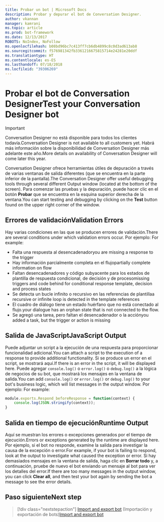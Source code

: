 ```yaml
---
title: Probar un bot | Microsoft Docs
description: Probar y depurar el bot de Conversation Designer.
author: vkannan
manager: kamrani
ms.topic: article
ms.prod: bot-framework
ms.date: 12/13/2017
ROBOTS: NoIndex, NoFollow
ms.openlocfilehash: b08bd96bc7c413ff7cb6db4899c8c0d3ad613ab8
ms.sourcegitcommit: f576981342fb3361216675815714e24281e20ddf
ms.translationtype: HT
ms.contentlocale: es-ES
ms.lasthandoff: 07/18/2018
ms.locfileid: "39306269"
---
```

# <a name="test-your-conversation-designer-bot"></a><span data-ttu-id="7592d-103">Probar el bot de Conversation Designer</span><span class="sxs-lookup"><span data-stu-id="7592d-103">Test your Conversation Designer bot</span></span>
> [!IMPORTANT]
> <span data-ttu-id="7592d-104">Conversation Designer no está disponible para todos los clientes todavía.</span><span class="sxs-lookup"><span data-stu-id="7592d-104">Conversation Designer is not available to all customers yet.</span></span> <span data-ttu-id="7592d-105">Habrá más información sobre la disponibilidad de Conversation Designer más adelante este año.</span><span class="sxs-lookup"><span data-stu-id="7592d-105">More details on availability of Conversation Designer will come later this year.</span></span>

<span data-ttu-id="7592d-106">Conversation Designer ofrece herramientas útiles de depuración a través de varias ventanas de salida diferentes (que se encuentra en la parte inferior de la pantalla).</span><span class="sxs-lookup"><span data-stu-id="7592d-106">The Conversation Designer offer useful debugging tools through several different Output window (located at the bottom of the screen).</span></span> <span data-ttu-id="7592d-107">Para comenzar las pruebas y la depuración, puede hacer clic en el botón **Probar** que se encuentra en la esquina superior derecha de la ventana.</span><span class="sxs-lookup"><span data-stu-id="7592d-107">You can start testing and debugging by clicking on the **Test** button found on the upper right corner of the window.</span></span> 

## <a name="validation-errors"></a><span data-ttu-id="7592d-108">Errores de validación</span><span class="sxs-lookup"><span data-stu-id="7592d-108">Validation Errors</span></span>
<span data-ttu-id="7592d-109">Hay varias condiciones en las que se producen errores de validación.</span><span class="sxs-lookup"><span data-stu-id="7592d-109">There are several conditions under which validation errors occur.</span></span> <span data-ttu-id="7592d-110">Por ejemplo: </span><span class="sxs-lookup"><span data-stu-id="7592d-110">For example:</span></span> 
- <span data-ttu-id="7592d-111">Falta una respuesta al desencadenador</span><span class="sxs-lookup"><span data-stu-id="7592d-111">you are missing a response to the trigger</span></span> 
- <span data-ttu-id="7592d-112">Hay información parcialmente completa en el flujo</span><span class="sxs-lookup"><span data-stu-id="7592d-112">partially complete information on flow</span></span>
- <span data-ttu-id="7592d-113">Faltan desencadenadores y código subyacente para los estados de plantilla de respuesta condicional, de decisión y de proceso</span><span class="sxs-lookup"><span data-stu-id="7592d-113">missing triggers and code behind for conditional response template, decision and process states</span></span>
- <span data-ttu-id="7592d-114">Se detecta un bucle infinito o recursivo en las referencias de plantilla</span><span class="sxs-lookup"><span data-stu-id="7592d-114">a recursive or infinite loop is detected in the template references</span></span> 
- <span data-ttu-id="7592d-115">El cuadro de diálogo tiene un estado huérfano que no está conectado al flujo.</span><span class="sxs-lookup"><span data-stu-id="7592d-115">your dialogue has an orphan state that is not connected to the flow.</span></span>
- <span data-ttu-id="7592d-116">Se agregó una tarea, pero faltan el desencadenador o la acción</span><span class="sxs-lookup"><span data-stu-id="7592d-116">you added a task, but the trigger or action is missing</span></span> 


## <a name="javascript-output"></a><span data-ttu-id="7592d-117">Salida de JavaScript</span><span class="sxs-lookup"><span data-stu-id="7592d-117">JavaScript Output</span></span>
<span data-ttu-id="7592d-118">Puede adjuntar un script a la ejecución de una respuesta para proporcionar funcionalidad adicional.</span><span class="sxs-lookup"><span data-stu-id="7592d-118">You can attach a script to the execution of a response to provide additional functionality.</span></span> <span data-ttu-id="7592d-119">Si se produce un error en el script, se mostrará aquí.</span><span class="sxs-lookup"><span data-stu-id="7592d-119">If there is an error in the script, it will be displayed here.</span></span> <span data-ttu-id="7592d-120">Puede agregar `console.log()` o `error.log()` o `debug.log()` a la lógica de negocios de su bot, que mostrará los mensajes en la ventana de salida.</span><span class="sxs-lookup"><span data-stu-id="7592d-120">You can add `console.log()` or `error.log()` or `debug.log()` to your bot's business logic, which will list messages in the output window.</span></span> <span data-ttu-id="7592d-121">Por ejemplo: </span><span class="sxs-lookup"><span data-stu-id="7592d-121">For example:</span></span>

``` javascript
module.exports.Respond_beforeResponse = function(context) {
    console.log(JSON.stringify(context));
}
```

## <a name="runtime-output"></a><span data-ttu-id="7592d-122">Salida en tiempo de ejecución</span><span class="sxs-lookup"><span data-stu-id="7592d-122">Runtime Output</span></span>
<span data-ttu-id="7592d-123">Aquí se muestran los errores o excepciones generados por el tiempo de ejecución.</span><span class="sxs-lookup"><span data-stu-id="7592d-123">Errors or exceptions generated by the runtime are displayed here.</span></span> <span data-ttu-id="7592d-124">Por ejemplo, si el bot no responde, examine la salida para investigar la causa de la excepción o error.</span><span class="sxs-lookup"><span data-stu-id="7592d-124">For example, if your bot is failing to respond, look at the output to investigate what caused the exception or error.</span></span> <span data-ttu-id="7592d-125">Si hay demasiados mensajes en la ventana de salida, haga clic en **Borrar todo** y, a continuación, pruebe de nuevo el bot enviando un mensaje al bot para ver los detalles del error.</span><span class="sxs-lookup"><span data-stu-id="7592d-125">If there are too many messages in the output window, you can click **Clear all**, and then test your bot again by sending the bot a message to see the error details.</span></span> 

## <a name="next-step"></a><span data-ttu-id="7592d-126">Paso siguiente</span><span class="sxs-lookup"><span data-stu-id="7592d-126">Next step</span></span>
> [!div class="nextstepaction"]
> <span data-ttu-id="7592d-127">[Import and export bot](conversation-designer-export-import-bot.md) (Importación y exportación de bots)</span><span class="sxs-lookup"><span data-stu-id="7592d-127">[Import and export bot](conversation-designer-export-import-bot.md)</span></span>
